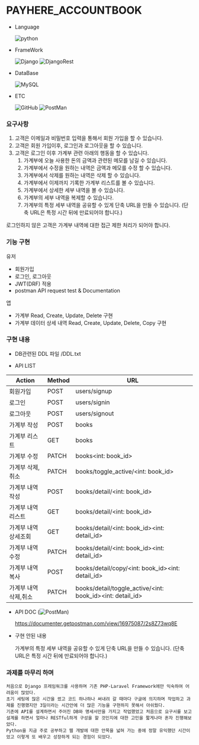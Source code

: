 ﻿# PAYHERE_ACCOUNTBOOK

- Language

  ![python](https://img.shields.io/badge/python-3.10.9-3670A0?logo=python&logoColor=white)

- FrameWork

  ![Django](https://img.shields.io/badge/django-4.1.5-%23092E20?&logo=Django&logoColor=white)
  ![DjangoRest](https://img.shields.io/badge/DJANGOREST-3.14.0-ff1709?logo=django&logoColor=white&color=ff1709&labelColor=gray)
  
- DataBase 

  ![MySQL](https://img.shields.io/badge/mysql-5.7-0073ca.svg?logo=mysql&logoColor=white)

- ETC

   ![GitHub](https://img.shields.io/badge/github-%23121011.svg?logo=github&logoColor=white)
   ![PostMan](https://img.shields.io/badge/postman-%23121011.svg?logo=postman&logoColor=white)

### 요구사항

1. 고객은 이메일과 비밀번호 입력을 통해서 회원 가입을 할 수 있습니다. 
2. 고객은 회원 가입이후, 로그인과 로그아웃을 할 수 있습니다. 
3. 고객은 로그인 이후 가계부 관련 아래의 행동을 할 수 있습니다. 
    1. 가계부에 오늘 사용한 돈의 금액과 관련된 메모를 남길 수 있습니다. 
    2. 가계부에서 수정을 원하는 내역은 금액과 메모를 수정 할 수 있습니다. 
    3. 가계부에서 삭제를 원하는 내역은 삭제 할 수 있습니다. 
    4. 가계부에서 이제까지 기록한 가계부 리스트를 볼 수 있습니다. 
    5. 가계부에서 상세한 세부 내역을 볼 수 있습니다. 
    6. 가계부의 세부 내역을 복제할 수 있습니다.
    7. 가계부의 특정 세부 내역을 공유할 수 있게 단축 URL을 만들 수 있습니다.
    (단축 URL은 특정 시간 뒤에 만료되어야 합니다.)

로그인하지 않은 고객은 가계부 내역에 대한 접근 제한 처리가 되어야 합니다.

### 기능 구현

유저
- 회원가입
- 로그인, 로그아웃
- JWT(DRF) 적용
- postman API request test & Documentation

앱
- 가계부 Read, Create, Update, Delete 구현
- 가계부 데이터 상세 내역 Read, Create, Update, Delete, Copy 구현


### 구현 내용


- DB관련된 DDL 파일 /DDL.txt


- API LIST

|Action| Method| URL|
|-----|----|----|
|회원가입| POST| users/signup
|로그인| POST| users/signin
|로그아웃| POST| users/signout
|가계부 작성| POST| books
|가계부 리스트| GET| books
|가계부 수정| PATCH| books<int: book_id>
|가계부 삭제,취소| PATCH| books/toggle_active/<int: book_id>
|가계부 내역 작성| POST| books/detail/<int: book_id>
|가계부 내역 리스트| GET| books/detail/<int: book_id>
|가계부 내역 상세조회| GET| books/detail/<int: book_id><int: detail_id>
|가계부 내역 수정| PATCH| books/detail/<int: book_id><int: detail_id>
|가계부 내역 복사| POST| books/detail/copy/<int: book_id><int: detail_id>
|가계부 내역 삭제,취소| PATCH| books/detail/toggle_active/<int: book_id><int: detail_id>


- API DOC (![PostMan](https://img.shields.io/badge/postman-%23121011.svg?logo=postman&logoColor=white))

   https://documenter.getpostman.com/view/16975087/2s8Z73wq8E


- 구현 안된 내용

  가계부의 특정 세부 내역을 공유할 수 있게 단축 URL을 만들 수 있습니다.
  (단축 URL은 특정 시간 뒤에 만료되어야 합니다.)


### 과제를 마무리 하며
    처음으로 Django 프레임워크를 사용하며 기존 PHP-Laravel Framework에만 익숙하여 어려움이 많았다. 
    초기 세팅에 많은 시간을 썼고 코드 하나하나 써내려 갈 때마다 구글에 의지하며 작업하고 과제를 진행했지만 3일이라는 시간안에 더 많은 기능을 구현하지 못해서 아쉬웠다.
    기존에 API를 설계하면서 주어진 DB와 명세서만을 가지고 작업했었고 처음으로 요구서를 보고 설계를 하면서 얼마나 RESTful하게 구성을 할 것인지에 대한 고민을 짧게나마 혼자 진행해보았다.
    Python을 지금 주로 공부하고 웹 개발에 대한 안목을 넓혀 가는 중에 정말 유익했던 시간이었고 이렇게 또 배우고 성장하게 되는 경험이 되었다.
